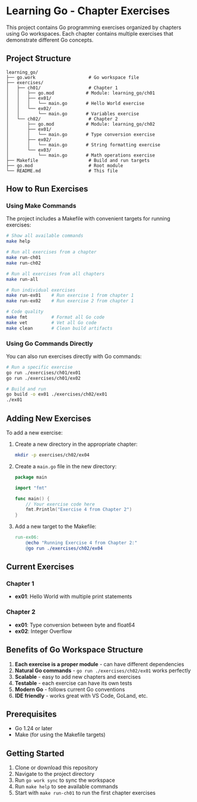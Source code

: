 # Learning Go - Chapter Exercises

This project contains Go programming exercises organized by chapters using Go workspaces. Each chapter contains multiple exercises that demonstrate different Go concepts.

## Project Structure

```
learning_go/
├── go.work                    # Go workspace file
├── exercises/
│   ├── ch01/                  # Chapter 1
│   │   ├── go.mod            # Module: learning_go/ch01
│   │   ├── ex01/
│   │   │   └── main.go       # Hello World exercise
│   │   └── ex02/
│   │       └── main.go       # Variables exercise
│   └── ch02/                  # Chapter 2
│       ├── go.mod            # Module: learning_go/ch02
│       ├── ex01/
│       │   └── main.go       # Type conversion exercise
│       ├── ex02/
│       │   └── main.go       # String formatting exercise
│       └── ex03/
│           └── main.go       # Math operations exercise
├── Makefile                   # Build and run targets
├── go.mod                     # Root module
└── README.md                  # This file
```

## How to Run Exercises

### Using Make Commands

The project includes a Makefile with convenient targets for running exercises:

```bash
# Show all available commands
make help

# Run all exercises from a chapter
make run-ch01
make run-ch02

# Run all exercises from all chapters
make run-all

# Run individual exercises
make run-ex01    # Run exercise 1 from chapter 1
make run-ex02    # Run exercise 2 from chapter 1

# Code quality
make fmt         # Format all Go code
make vet         # Vet all Go code
make clean       # Clean build artifacts
```

### Using Go Commands Directly

You can also run exercises directly with Go commands:

```bash
# Run a specific exercise
go run ./exercises/ch01/ex01
go run ./exercises/ch01/ex02

# Build and run
go build -o ex01 ./exercises/ch02/ex01
./ex01
```

## Adding New Exercises

To add a new exercise:

1. Create a new directory in the appropriate chapter:
   ```bash
   mkdir -p exercises/ch02/ex04
   ```

2. Create a `main.go` file in the new directory:
   ```go
   package main
   
   import "fmt"
   
   func main() {
       // Your exercise code here
       fmt.Println("Exercise 4 from Chapter 2")
   }
   ```

3. Add a new target to the Makefile:
   ```makefile
   run-ex06:
       @echo "Running Exercise 4 from Chapter 2:"
       @go run ./exercises/ch02/ex04
   ```

## Current Exercises

### Chapter 1
- **ex01**: Hello World with multiple print statements

### Chapter 2
- **ex01**: Type conversion between byte and float64
- **ex02**: Integer Overflow

## Benefits of Go Workspace Structure

1. **Each exercise is a proper module** - can have different dependencies
2. **Natural Go commands** - `go run ./exercises/ch02/ex01` works perfectly
3. **Scalable** - easy to add new chapters and exercises
4. **Testable** - each exercise can have its own tests
5. **Modern Go** - follows current Go conventions
6. **IDE friendly** - works great with VS Code, GoLand, etc.

## Prerequisites

- Go 1.24 or later
- Make (for using the Makefile targets)

## Getting Started

1. Clone or download this repository
2. Navigate to the project directory
3. Run `go work sync` to sync the workspace
4. Run `make help` to see available commands
5. Start with `make run-ch01` to run the first chapter exercises
